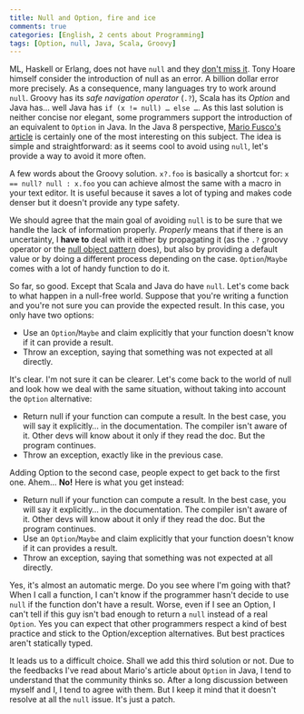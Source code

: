 ```yaml
---
title: Null and Option, fire and ice
comments: true
categories: [English, 2 cents about Programming]
tags: [Option, null, Java, Scala, Groovy]
---
```


ML, Haskell or Erlang, does not have `null` and they [don't miss it][maybe].
Tony Hoare himself consider the introduction of null as an error. A billion
dollar error more precisely. As a consequence, many languages try to work around
`null`. Groovy has its *safe navigation operator* (`.?`), Scala has its *Option*
and Java has… well Java has `if (x != null) … else …`. As this last solution is
neither concise nor elegant, some programmers support the introduction of an
equivalent to `Option` in Java. In the Java 8 perspective, [Mario Fusco's
article][mario] is certainly one of the most interesting on this subject. The
idea is simple and straightforward: as it seems cool to avoid using `null`,
let's provide a way to avoid it more often.

A few words about the Groovy solution. `x?.foo` is basically a shortcut for:
`x == null? null : x.foo` you can achieve almost the same with a macro in your
text editor. It is useful because it saves a lot of typing and makes code denser
but it doesn't provide any type safety.

We should agree that the main goal of avoiding `null` is to be sure that we
handle the lack of information properly. *Properly* means that if there is an
uncertainty, I **have to** deal with it either by propagating it (as the `.?`
groovy operator or the [null object pattern][nop] does), but also by providing a
default value or by doing a different process depending on the case.
`Option`/`Maybe` comes with a lot of handy function to do it.

So far, so good. Except that Scala and Java do have `null`. Let's come back to
what happen in a null-free world. Suppose that you're writing a function and
you're not sure you can provide the expected result. In this case, you only have
two options: 

- Use an `Option`/`Maybe` and claim explicitly that your function doesn't know
  if it can provide a result.
- Throw an exception, saying that something was not expected at all directly.

It's clear. I'm not sure it can be clearer. Let's come back to the world of
null and look how we deal with the same situation, without taking into account
the `Option` alternative:

- Return null if your function can compute a result. In the best case, you will
  say it explicitly… in the documentation. The compiler isn't aware of it.
  Other devs will know about it only if they read the doc. But the program
  continues.
- Throw an exception, exactly like in the previous case.

Adding Option to the second case, people expect to get back to the first one.
Ahem… **No!** Here is what you get instead:

- Return null if your function can compute a result. In the best case, you will
  say it explicitly… in the documentation. The compiler isn't aware of it.
  Other devs will know about it only if they read the doc. But the program
  continues.
- Use an `Option`/`Maybe` and claim explicitly that your function doesn't know
  if it can provides a result.
- Throw an exception, saying that something was not expected at all directly.

Yes, it's almost an automatic merge. Do you see where I'm going with that? When
I call a function, I can't know if the programmer hasn't decide to use `null` if
the function don't have a result. Worse, even if I see an Option, I can't tell
if this guy isn't bad enough to return a `null` instead of a real `Option`. Yes
you can expect that other programmers respect a kind of best practice and stick
to the Option/exception alternatives. But best practices aren't statically
typed.

It leads us to a difficult choice. Shall we add this third solution or not. Due
to the feedbacks I've read about Mario's article about `Option` in Java, I tend
to understand that the community thinks so. After a long discussion between
myself and I, I tend to agree with them. But I keep it mind that it doesn't
resolve at all the `null` issue. It's just a patch.

[maybe]: </English/Make%20it%20functional/2012/10/10/nothing-just-call-me-maybe/>
  "Nothing, Just, call me Maybe (on this blog)"
[mario]: <http://java.dzone.com/articles/no-more-excuses-use-null>
  "No more excuses to use null references in Java 8, on DZone"
[nop]: <http://en.wikipedia.org/wiki/Null_Object_pattern>
  "The null object pattern in Wikipedia"
